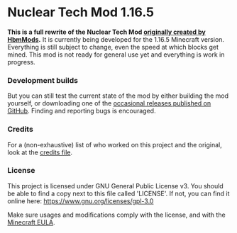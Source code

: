 # Nuclear Tech Mod 1.16.5
**This is a full rewrite of the Nuclear Tech Mod [originally created by HbmMods](https://github.com/HbmMods/Hbm-s-Nuclear-Tech-GIT).**
It is currently being developed for the 1.16.5 Minecraft version.
Everything is still subject to change, even the speed at which blocks get mined. This mod is not ready for general use yet and everything is work in progress.

### Development builds

But you can still test the current state of the mod by either building the mod yourself, or downloading one of the [occasional releases published on GitHub](https://github.com/MartinTheDragon/Nuclear-Tech-Mod-Remake/releases). Finding and reporting bugs is encouraged.

### Credits

For a (non-exhaustive) list of who worked on this project and the original, look at the [credits file](/Credits.md "Credits.md").

### License

This project is licensed under GNU General Public License v3. You should be able to find a copy next to this file called 'LICENSE'.
If not, you can find it online here: <https://www.gnu.org/licenses/gpl-3.0>

Make sure usages and modifications comply with the license, and with the [Minecraft EULA](https://account.mojang.com/documents/minecraft_eula).
